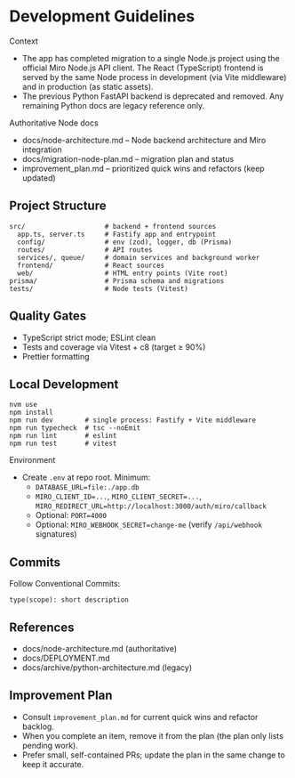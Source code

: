 # Development Guidelines

Context

- The app has completed migration to a single Node.js project using the official Miro Node.js API client. The React (TypeScript) frontend is served by the same Node process in development (via Vite middleware) and in production (as static assets).
- The previous Python FastAPI backend is deprecated and removed. Any remaining Python docs are legacy reference only.

Authoritative Node docs

- docs/node-architecture.md – Node backend architecture and Miro integration
- docs/migration-node-plan.md – migration plan and status
- improvement_plan.md – prioritized quick wins and refactors (keep updated)

## Project Structure

```
src/                    # backend + frontend sources
  app.ts, server.ts     # Fastify app and entrypoint
  config/               # env (zod), logger, db (Prisma)
  routes/               # API routes
  services/, queue/     # domain services and background worker
  frontend/             # React sources
  web/                  # HTML entry points (Vite root)
prisma/                 # Prisma schema and migrations
tests/                  # Node tests (Vitest)
```

## Quality Gates

- TypeScript strict mode; ESLint clean
- Tests and coverage via Vitest + c8 (target ≥ 90%)
- Prettier formatting

## Local Development

```
nvm use
npm install
npm run dev        # single process: Fastify + Vite middleware
npm run typecheck  # tsc --noEmit
npm run lint       # eslint
npm run test       # vitest
```

Environment

- Create `.env` at repo root. Minimum:
    - `DATABASE_URL=file:./app.db`
    - `MIRO_CLIENT_ID=...`, `MIRO_CLIENT_SECRET=...`, `MIRO_REDIRECT_URL=http://localhost:3000/auth/miro/callback`
    - Optional: `PORT=4000`
    - Optional: `MIRO_WEBHOOK_SECRET=change-me` (verify `/api/webhook` signatures)

## Commits

Follow Conventional Commits:

```
type(scope): short description
```

## References

- docs/node-architecture.md (authoritative)
- docs/DEPLOYMENT.md
- docs/archive/python-architecture.md (legacy)

## Improvement Plan

- Consult `improvement_plan.md` for current quick wins and refactor backlog.
- When you complete an item, remove it from the plan (the plan only lists pending work).
- Prefer small, self-contained PRs; update the plan in the same change to keep it accurate.
